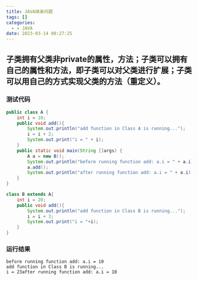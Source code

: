 ```yaml
---
title: JAVA继承问题
tags: []
categories:
  - - JAVA
date: 2023-03-14 00:27:25
---
```




## 子类拥有父类非private的属性，方法；子类可以拥有自己的属性和方法，即子类可以对父类进行扩展；子类可以用自己的方式实现父类的方法（重定义）。

### 测试代码

```java
public class A {
	int i = 10;
	public void add(){
	    System.out.println("add function in Class A is running...");
		i = i + 2;
		System.out.print("i = " + i);
	}
    public static void main(String []args) {
		A a = new B();
		System.out.println("before running function add: a.i = " + a.i);
    	a.add();
    	System.out.println("after running function add: a.i = " + a.i);
    }
}

class B extends A{
	int i = 20;
	public void add(){
	    System.out.println("add function in Class B is running...");
		i = i + 3;
		System.out.print("i = "+i);
	}
}

```

### 运行结果

```shell
before running function add: a.i = 10
add function in Class B is running...
i = 23after running function add: a.i = 10
```